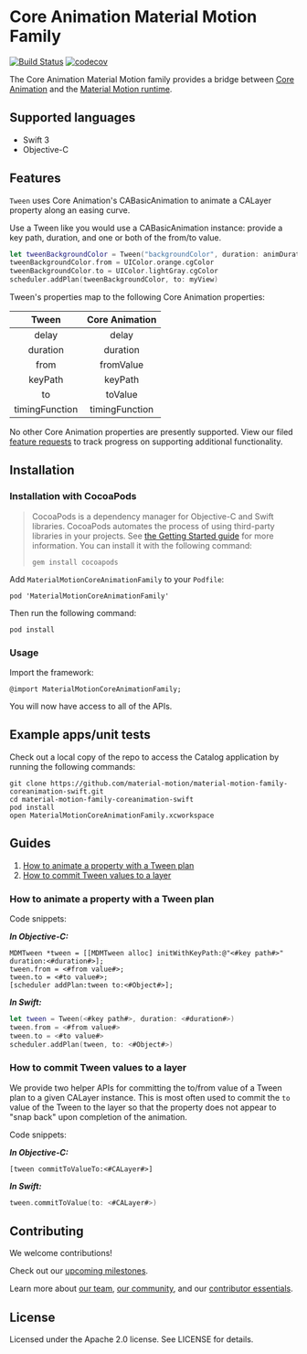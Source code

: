 # Core Animation Material Motion Family

[![Build Status](https://travis-ci.org/material-motion/family-coreanimation-swift.svg?branch=develop)](https://travis-ci.org/material-motion/family-coreanimation-swift)
[![codecov](https://codecov.io/gh/material-motion/family-coreanimation-swift/branch/develop/graph/badge.svg)](https://codecov.io/gh/material-motion/family-coreanimation-swift)

The Core Animation Material Motion family provides a bridge between
[Core Animation](https://developer.apple.com/library/content/documentation/Cocoa/Conceptual/CoreAnimation_guide/Introduction/Introduction.html) and the
[Material Motion runtime](https://github.com/material-motion/material-motion-runtime-objc).

## Supported languages

- Swift 3
- Objective-C

## Features

`Tween` uses Core Animation's CABasicAnimation to animate a CALayer property along an easing curve.

Use a Tween like you would use a CABasicAnimation instance: provide a key path, duration, and one or
both of the from/to value.

```swift
let tweenBackgroundColor = Tween("backgroundColor", duration: animDuration)
tweenBackgroundColor.from = UIColor.orange.cgColor
tweenBackgroundColor.to = UIColor.lightGray.cgColor
scheduler.addPlan(tweenBackgroundColor, to: myView)
```

Tween's properties map to the following Core Animation properties:

| Tween | Core Animation |
|:-----:|:--------------:|
| delay  | delay |
| duration  | duration |
| from  | fromValue |
| keyPath  | keyPath |
| to  | toValue |
| timingFunction  | timingFunction |

No other Core Animation properties are presently supported. View our filed
[feature requests](https://github.com/material-motion/material-motion-family-coreanimation-swift/labels/Feature%20request)
to track progress on supporting additional functionality.

## Installation

### Installation with CocoaPods

> CocoaPods is a dependency manager for Objective-C and Swift libraries. CocoaPods automates the
> process of using third-party libraries in your projects. See
> [the Getting Started guide](https://guides.cocoapods.org/using/getting-started.html) for more
> information. You can install it with the following command:
>
>     gem install cocoapods

Add `MaterialMotionCoreAnimationFamily` to your `Podfile`:

    pod 'MaterialMotionCoreAnimationFamily'

Then run the following command:

    pod install

### Usage

Import the framework:

    @import MaterialMotionCoreAnimationFamily;

You will now have access to all of the APIs.

## Example apps/unit tests

Check out a local copy of the repo to access the Catalog application by running the following
commands:

    git clone https://github.com/material-motion/material-motion-family-coreanimation-swift.git
    cd material-motion-family-coreanimation-swift
    pod install
    open MaterialMotionCoreAnimationFamily.xcworkspace

## Guides

1. [How to animate a property with a Tween plan](#how-to-animate-a-property-with-a-tween-plan)
2. [How to commit Tween values to a layer](#how-to-commit-tween-values-to-a-layer)

### How to animate a property with a Tween plan

Code snippets:

***In Objective-C:***

```objc
MDMTween *tween = [[MDMTween alloc] initWithKeyPath:@"<#key path#>" duration:<#duration#>];
tween.from = <#from value#>;
tween.to = <#to value#>;
[scheduler addPlan:tween to:<#Object#>];
```

***In Swift:***

```swift
let tween = Tween(<#key path#>, duration: <#duration#>)
tween.from = <#from value#>
tween.to = <#to value#>
scheduler.addPlan(tween, to: <#Object#>)
```

### How to commit Tween values to a layer

We provide two helper APIs for committing the to/from value of a Tween plan to a given CALayer
instance. This is most often used to commit the `to` value of the Tween to the layer so that the
property does not appear to "snap back" upon completion of the animation.

Code snippets:

***In Objective-C:***

```objc
[tween commitToValueTo:<#CALayer#>]
```

***In Swift:***

```swift
tween.commitToValue(to: <#CALayer#>)
```

## Contributing

We welcome contributions!

Check out our [upcoming milestones](https://github.com/material-motion/material-motion-family-coreanimation-swift/milestones).

Learn more about [our team](https://material-motion.gitbooks.io/material-motion-team/content/),
[our community](https://material-motion.gitbooks.io/material-motion-team/content/community/), and
our [contributor essentials](https://material-motion.gitbooks.io/material-motion-team/content/essentials/).

## License

Licensed under the Apache 2.0 license. See LICENSE for details.
